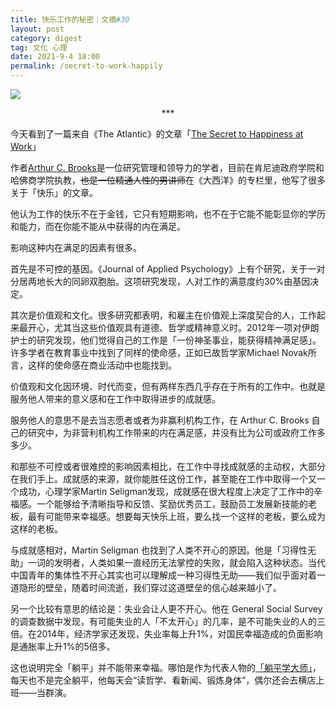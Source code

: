 ```yaml
---
title: 快乐工作的秘密｜文摘#30
layout: post
category: digest
tag: 文化 心理
date: 2021-9-4 18:00
permalink: /secret-to-work-happily
---
```



![](https://cdn.theatlantic.com/thumbor/zBI0fahzkTtaR2_pac7nMmFpe6k=/0x0:3000x1688/1952x1098/media/img/mt/2021/09/HowToBuildALife54/original.jpg)

<center>***</center>

今天看到了一篇来自《The Atlantic》的文章「[The Secret to Happiness at Work](https://www.theatlantic.com/family/archive/2021/09/dream-job-values-happiness/619951/)」

作者[Arthur C. Brooks](https://www.hks.harvard.edu/faculty/arthur-brooks)是一位研究管理和领导力的学者，目前在肯尼迪政府学院和哈佛商学院执教，~~也是一位精通人性的男讲师~~在《大西洋》的专栏里，他写了很多关于「快乐」的文章。

他认为工作的快乐不在于金钱，它只有短期影响，也不在于它能不能彰显你的学历和能力，而在你能不能从中获得的内在满足。

影响这种内在满足的因素有很多。

首先是不可控的基因。《Journal of Applied Psychology》上有个研究，关于一对分居两地长大的同卵双胞胎。这项研究发现，人对工作的满意度约30%由基因决定。

其次是价值观和文化。很多研究都表明，和雇主在价值观上深度契合的人，工作起来最开心，尤其当这些价值观具有道德、哲学或精神意义时。2012年一项对伊朗护士的研究发现，他们觉得自己的工作是「一份神圣事业，能获得精神满足感」。许多学者在教育事业中找到了同样的使命感，正如已故哲学家Michael Novak所言，这样的使命感在商业活动中也能找到。

价值观和文化因环境、时代而变，但有两样东西几乎存在于所有的工作中。也就是服务他人带来的意义感和在工作中取得进步的成就感。

服务他人的意思不是去当志愿者或者为非赢利机构工作，在 Arthur C. Brooks 自己的研究中，为非营利机构工作带来的内在满足感，并没有比为公司或政府工作多多少。

和那些不可控或者很难控的影响因素相比，在工作中寻找成就感的主动权，大部分在我们手上。成就感的来源，就你能胜任这份工作，甚至能在工作中取得一个又一个成功，心理学家Martin Seligman发现，成就感在很大程度上决定了工作中的辛福感。一个能够给予清晰指导和反馈、奖励优秀员工，鼓励员工发展新技能的老板，最有可能带来幸福感。想要每天快乐上班，要么找一个这样的老板，要么成为这样的老板。

与成就感相对，Martin Seligman 也找到了人类不开心的原因。他是「习得性无助」一词的发明者，人类如果一直经历无法掌控的失败，就会陷入这种状态。当代中国青年的集体性不开心其实也可以理解成一种习得性无助——我们似乎面对着一道隐形的壁垒，随着时间流逝，我们穿过这道壁垒的信心越来越小了。

另一个比较有意思的结论是：失业会让人更不开心。他在 General Social Survey 的调查数据中发现，有可能失业的人「不太开心」的几率，是不可能失业的人的三倍。在2014年，经济学家还发现，失业率每上升1%，对国民幸福造成的负面影响是通胀率上升1%的5倍多。

这也说明完全「躺平」并不能带来幸福。哪怕是作为代表人物的[「躺平学大师」](https://cn.nytimes.com/china/20210714/lying-flat-in-china/zh-hant/)，每天也不是完全躺平，他每天会“读哲学、看新闻、锻炼身体”，偶尔还会去横店上班——当群演。

